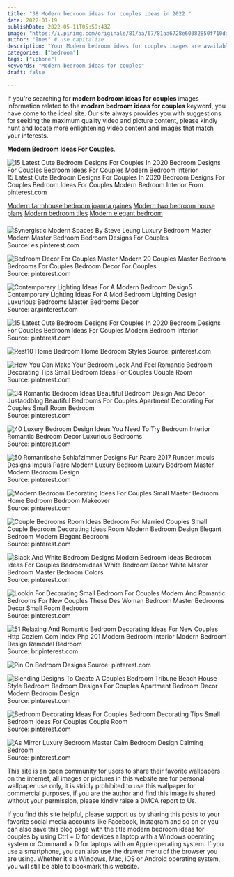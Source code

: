 ```yaml
---
title: "38 Modern bedroom ideas for couples ideas in 2022 "
date: 2022-01-19
publishDate: 2022-05-11T05:59:43Z
image: "https://i.pinimg.com/originals/81/aa/67/81aa6728e60382850f710daa2f0b12ae.jpg"
author: "Ines" # use capitalize
description: "Your Modern bedroom ideas for couples images are available in this site. Modern bedroom ideas for couples are a topic that is being searched for and liked by netizens today. You can Find and Download the Modern bedroom ideas for couples files here. Download all royalty-free images."
categories: ["bedroom"]
tags: ["iphone"]
keywords: "Modern bedroom ideas for couples"
draft: false

---
```


If you're searching for **modern bedroom ideas for couples** images information related to the **modern bedroom ideas for couples** keyword, you have come to the ideal  site.  Our site always  provides you with  suggestions  for seeking  the maximum  quality video and picture  content, please kindly hunt and locate more enlightening video content and images  that match your interests.

**Modern Bedroom Ideas For Couples**. 

![15 Latest Cute Bedroom Designs For Couples In 2020 Bedroom Designs For Couples Bedroom Ideas For Couples Modern Bedroom Interior](https://i.pinimg.com/originals/46/1e/43/461e43f73d1af742929f7591c71f1d1f.png "15 Latest Cute Bedroom Designs For Couples In 2020 Bedroom Designs For Couples Bedroom Ideas For Couples Modern Bedroom Interior")
15 Latest Cute Bedroom Designs For Couples In 2020 Bedroom Designs For Couples Bedroom Ideas For Couples Modern Bedroom Interior From pinterest.com

[Modern farmhouse bedroom joanna gaines](/modern-farmhouse-bedroom-joanna-gaines/)
[Modern two bedroom house plans](/modern-two-bedroom-house-plans/)
[Modern bedroom tiles](/modern-bedroom-tiles/)
[Modern elegant bedroom](/modern-elegant-bedroom/)



### 

 


![Synergistic Modern Spaces By Steve Leung Luxury Bedroom Master Modern Master Bedroom Bedroom Designs For Couples](https://i.pinimg.com/originals/1d/15/39/1d1539ba6713c933238a58e298d0f401.jpg "Synergistic Modern Spaces By Steve Leung Luxury Bedroom Master Modern Master Bedroom Bedroom Designs For Couples")
Source: es.pinterest.com

 

![Bedroom Decor For Couples Master Modern 29 Couples Master Bedroom Bedrooms For Couples Bedroom Decor For Couples](https://i.pinimg.com/564x/94/06/05/9406050775fa494a154294744bfc303f.jpg "Bedroom Decor For Couples Master Modern 29 Couples Master Bedroom Bedrooms For Couples Bedroom Decor For Couples")
Source: pinterest.com

 

![Contemporary Lighting Ideas For A Modern Bedroom Design5 Contemporary Lighting Ideas For A Mod Bedroom Lighting Design Luxurious Bedrooms Master Bedrooms Decor](https://i.pinimg.com/originals/2b/06/78/2b06782515f5e56a5263bb5942b16743.jpg "Contemporary Lighting Ideas For A Modern Bedroom Design5 Contemporary Lighting Ideas For A Mod Bedroom Lighting Design Luxurious Bedrooms Master Bedrooms Decor")
Source: ar.pinterest.com

 

![15 Latest Cute Bedroom Designs For Couples In 2020 Bedroom Designs For Couples Bedroom Ideas For Couples Modern Bedroom Interior](https://i.pinimg.com/originals/46/1e/43/461e43f73d1af742929f7591c71f1d1f.png "15 Latest Cute Bedroom Designs For Couples In 2020 Bedroom Designs For Couples Bedroom Ideas For Couples Modern Bedroom Interior")
Source: pinterest.com

 

![Rest10 Home Bedroom Home Bedroom Styles](https://i.pinimg.com/originals/d4/5e/61/d45e614b5f5d8117fc1c0580a2fc4f5b.jpg "Rest10 Home Bedroom Home Bedroom Styles")
Source: pinterest.com

 

![How You Can Make Your Bedroom Look And Feel Romantic Bedroom Decorating Tips Small Bedroom Ideas For Couples Couple Room](https://i.pinimg.com/originals/41/c8/e1/41c8e18d904c6ff5627a7c97712fcb40.jpg "How You Can Make Your Bedroom Look And Feel Romantic Bedroom Decorating Tips Small Bedroom Ideas For Couples Couple Room")
Source: pinterest.com

 

![34 Romantic Bedroom Ideas Beautiful Bedroom Design And Decor Justaddblog Beautiful Bedrooms For Couples Apartment Decorating For Couples Small Room Bedroom](https://i.pinimg.com/736x/a1/18/2f/a1182f877f4cf8b75548fc0436f22b3e.jpg "34 Romantic Bedroom Ideas Beautiful Bedroom Design And Decor Justaddblog Beautiful Bedrooms For Couples Apartment Decorating For Couples Small Room Bedroom")
Source: pinterest.com

 

![40 Luxury Bedroom Design Ideas You Need To Try Bedroom Interior Romantic Bedroom Decor Luxurious Bedrooms](https://i.pinimg.com/originals/cc/19/0a/cc190a485bd80d868d8fddb2915c7bf9.jpg "40 Luxury Bedroom Design Ideas You Need To Try Bedroom Interior Romantic Bedroom Decor Luxurious Bedrooms")
Source: pinterest.com

 

![50 Romantische Schlafzimmer Designs Fur Paare 2017 Runder Impuls Designs Impuls Paare Modern Luxury Bedroom Luxury Bedroom Master Modern Bedroom Design](https://i.pinimg.com/originals/2e/fc/c9/2efcc99970837df1fc38e5d1a0846b23.jpg "50 Romantische Schlafzimmer Designs Fur Paare 2017 Runder Impuls Designs Impuls Paare Modern Luxury Bedroom Luxury Bedroom Master Modern Bedroom Design")
Source: pinterest.com

 

![Modern Bedroom Decorating Ideas For Couples Small Master Bedroom Home Bedroom Bedroom Makeover](https://i.pinimg.com/originals/3a/5e/37/3a5e37135b578b608206b255d4f65622.jpg "Modern Bedroom Decorating Ideas For Couples Small Master Bedroom Home Bedroom Bedroom Makeover")
Source: pinterest.com

 

![Couple Bedrooms Room Ideas Bedroom For Married Couples Small Couple Bedroom Decorating Ideas Room Modern Bedroom Design Elegant Bedroom Modern Elegant Bedroom](https://i.pinimg.com/originals/b9/ab/a6/b9aba6cf839469c6c840ca627be99e8d.jpg "Couple Bedrooms Room Ideas Bedroom For Married Couples Small Couple Bedroom Decorating Ideas Room Modern Bedroom Design Elegant Bedroom Modern Elegant Bedroom")
Source: pinterest.com

 

![Black And White Bedroom Designs Modern Bedroom Ideas Bedroom Ideas For Couples Bedroomideas White Bedroom Decor White Master Bedroom Master Bedroom Colors](https://i.pinimg.com/originals/7f/ee/0e/7fee0ed97b7d4f15660e1dba7b5d3560.jpg "Black And White Bedroom Designs Modern Bedroom Ideas Bedroom Ideas For Couples Bedroomideas White Bedroom Decor White Master Bedroom Master Bedroom Colors")
Source: pinterest.com

 

![Lookin For Decorating Small Bedroom For Couples Modern And Romantic Bedrooms For New Couples These Des Woman Bedroom Master Bedrooms Decor Small Room Bedroom](https://i.pinimg.com/originals/d1/66/d5/d166d5ac61280cc184ef964a32b4abd8.jpg "Lookin For Decorating Small Bedroom For Couples Modern And Romantic Bedrooms For New Couples These Des Woman Bedroom Master Bedrooms Decor Small Room Bedroom")
Source: pinterest.com

 

![51 Relaxing And Romantic Bedroom Decorating Ideas For New Couples Http Coziem Com Index Php 201 Modern Bedroom Interior Modern Bedroom Design Remodel Bedroom](https://i.pinimg.com/originals/2f/4e/83/2f4e83f3b36ad2a540d6ea9b46fa255f.jpg "51 Relaxing And Romantic Bedroom Decorating Ideas For New Couples Http Coziem Com Index Php 201 Modern Bedroom Interior Modern Bedroom Design Remodel Bedroom")
Source: br.pinterest.com

 

![Pin On Bedroom Designs](https://i.pinimg.com/originals/ae/e3/fb/aee3fb4523393694d9522be9dcb466d4.jpg "Pin On Bedroom Designs")
Source: pinterest.com

 

![Blending Designs To Create A Couples Bedroom Tribune Beach House Style Bedroom Bedroom Designs For Couples Apartment Bedroom Decor Modern Bedroom Design](https://i.pinimg.com/originals/4b/e3/d2/4be3d2b182def9a551c656a396efa24f.jpg "Blending Designs To Create A Couples Bedroom Tribune Beach House Style Bedroom Bedroom Designs For Couples Apartment Bedroom Decor Modern Bedroom Design")
Source: pinterest.com

 

![Bedroom Decorating Ideas For Couples Bedroom Decorating Tips Small Bedroom Ideas For Couples Couple Room](https://i.pinimg.com/originals/95/d9/8f/95d98f33c45c3292b07cedb9682d4e5c.jpg "Bedroom Decorating Ideas For Couples Bedroom Decorating Tips Small Bedroom Ideas For Couples Couple Room")
Source: pinterest.com

 

![As Mirror Luxury Bedroom Master Calm Bedroom Design Calming Bedroom](https://i.pinimg.com/originals/81/aa/67/81aa6728e60382850f710daa2f0b12ae.jpg "As Mirror Luxury Bedroom Master Calm Bedroom Design Calming Bedroom")
Source: pinterest.com

 

This site is an open community for users to share their favorite wallpapers on the internet, all images or pictures in this website are for personal wallpaper use only, it is stricly prohibited to use this wallpaper for commercial purposes, if you are the author and find this image is shared without your permission, please kindly raise a DMCA report to Us.

If you find this site helpful, please support us by sharing this posts to your favorite social media accounts like Facebook, Instagram and so on or you can also save this blog page with the title modern bedroom ideas for couples by using Ctrl + D for devices a laptop with a Windows operating system or Command + D for laptops with an Apple operating system. If you use a smartphone, you can also use the drawer menu of the browser you are using. Whether it's a Windows, Mac, iOS or Android operating system, you will still be able to bookmark this website.
